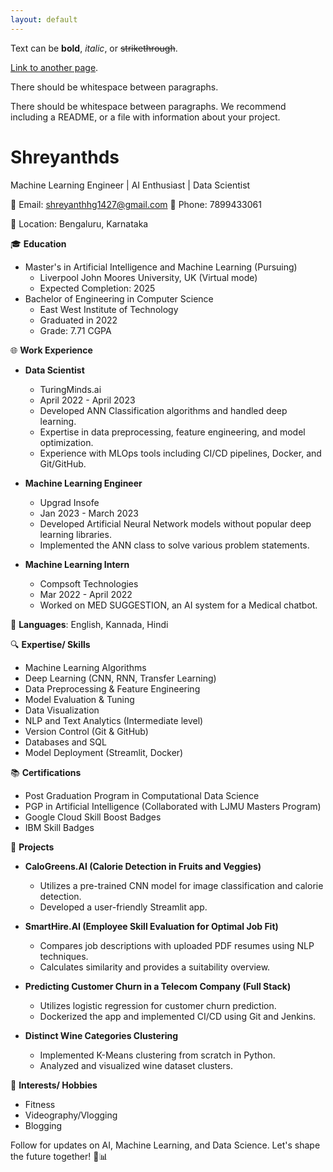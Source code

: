 ```yaml
---
layout: default
---
```


Text can be **bold**, _italic_, or ~~strikethrough~~.

[Link to another page](./another-page.html).

There should be whitespace between paragraphs.

There should be whitespace between paragraphs. We recommend including a README, or a file with information about your project.

# Shreyanthds

Machine Learning Engineer | AI Enthusiast | Data Scientist

📧 Email: shreyanthhg1427@gmail.com 📱 Phone: 7899433061

📍 Location: Bengaluru, Karnataka

🎓 **Education**

- Master's in Artificial Intelligence and Machine Learning (Pursuing)
  - Liverpool John Moores University, UK (Virtual mode)
  - Expected Completion: 2025
- Bachelor of Engineering in Computer Science
  - East West Institute of Technology
  - Graduated in 2022
  - Grade: 7.71 CGPA

🌐 **Work Experience**

- **Data Scientist**
  - TuringMinds.ai
  - April 2022 - April 2023
  - Developed ANN Classification algorithms and handled deep learning.
  - Expertise in data preprocessing, feature engineering, and model optimization.
  - Experience with MLOps tools including CI/CD pipelines, Docker, and Git/GitHub.

- **Machine Learning Engineer**
  - Upgrad Insofe
  - Jan 2023 - March 2023
  - Developed Artificial Neural Network models without popular deep learning libraries.
  - Implemented the ANN class to solve various problem statements.

- **Machine Learning Intern**
  - Compsoft Technologies
  - Mar 2022 - April 2022
  - Worked on MED SUGGESTION, an AI system for a Medical chatbot.

💬 **Languages**: English, Kannada, Hindi

🔍 **Expertise/ Skills**

- Machine Learning Algorithms
- Deep Learning (CNN, RNN, Transfer Learning)
- Data Preprocessing & Feature Engineering
- Model Evaluation & Tuning
- Data Visualization
- NLP and Text Analytics (Intermediate level)
- Version Control (Git & GitHub)
- Databases and SQL
- Model Deployment (Streamlit, Docker)

📚 **Certifications**

- Post Graduation Program in Computational Data Science
- PGP in Artificial Intelligence (Collaborated with LJMU Masters Program)
- Google Cloud Skill Boost Badges
- IBM Skill Badges

🚀 **Projects**

- **CaloGreens.AI (Calorie Detection in Fruits and Veggies)**
  - Utilizes a pre-trained CNN model for image classification and calorie detection.
  - Developed a user-friendly Streamlit app.

- **SmartHire.AI (Employee Skill Evaluation for Optimal Job Fit)**
  - Compares job descriptions with uploaded PDF resumes using NLP techniques.
  - Calculates similarity and provides a suitability overview.

- **Predicting Customer Churn in a Telecom Company (Full Stack)**
  - Utilizes logistic regression for customer churn prediction.
  - Dockerized the app and implemented CI/CD using Git and Jenkins.

- **Distinct Wine Categories Clustering**
  - Implemented K-Means clustering from scratch in Python.
  - Analyzed and visualized wine dataset clusters.

🎯 **Interests/ Hobbies**

- Fitness
- Videography/Vlogging
- Blogging

Follow for updates on AI, Machine Learning, and Data Science. Let's shape the future together! 🤖📊
